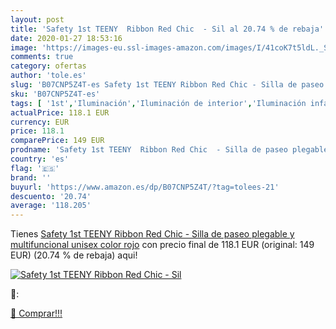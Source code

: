 ```yaml
---
layout: post
title: 'Safety 1st TEENY  Ribbon Red Chic  - Sil al 20.74 % de rebaja'
date: 2020-01-27 18:53:16
image: 'https://images-eu.ssl-images-amazon.com/images/I/41coK7t5ldL._SL400_.jpg'
comments: true
category: ofertas
author: 'tole.es'
slug: 'B07CNP5Z4T-es Safety 1st TEENY Ribbon Red Chic - Silla de paseo plegable...'
sku: 'B07CNP5Z4T-es'
tags: [ '1st','Iluminación','Iluminación de interior','Iluminación infantil nocturna','Lámparas e iluminación infantil','safety', ]
actualPrice: 118.1 EUR
currency: EUR
price: 118.1
comparePrice: 149 EUR
prodname: 'Safety 1st TEENY  Ribbon Red Chic  - Silla de paseo plegable y multifuncional  unisex  color rojo'
country: 'es'
flag: '🇪🇸'
brand: ''
buyurl: 'https://www.amazon.es/dp/B07CNP5Z4T/?tag=tolees-21'
descuento: '20.74'
average: '118.205'
---
```


Tienes [Safety 1st TEENY  Ribbon Red Chic  - Silla de paseo plegable y multifuncional  unisex  color rojo](https://www.amazon.es/dp/B07CNP5Z4T/?tag=tolees-21) con precio final de  118.1 EUR (original: 149 EUR) (20.74 %  de rebaja) aqui!

[![Safety 1st TEENY  Ribbon Red Chic  - Sil](https://images-eu.ssl-images-amazon.com/images/I/41coK7t5ldL._SL400_.jpg)](https://www.amazon.es/dp/B07CNP5Z4T/?tag=tolees-21)

🔎:


[🛒 Comprar!!!](https://www.amazon.es/dp/B07CNP5Z4T/?tag=tolees-21)
